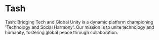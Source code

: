 # Tash
Tash: Bridging Tech and Global Unity is a dynamic platform championing 'Technology and Social Harmony'. Our mission is to unite technology and humanity, fostering global peace through collaboration.
